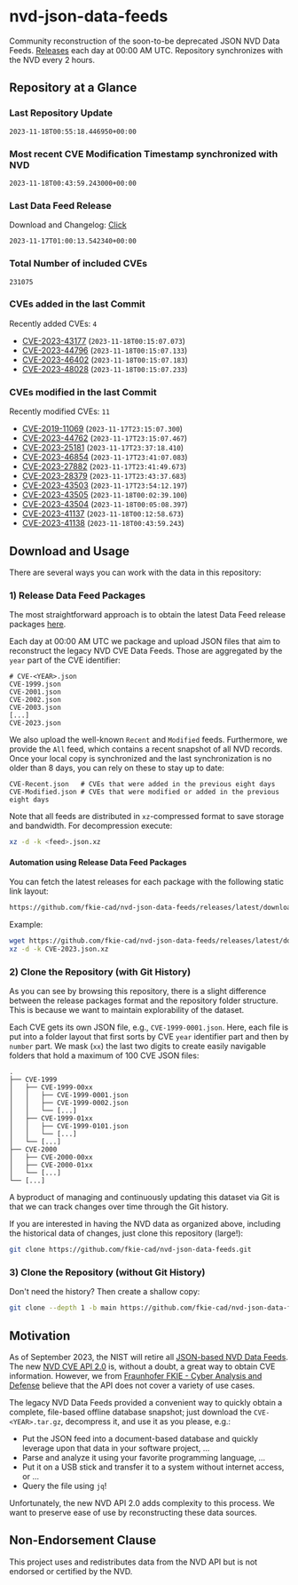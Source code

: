 # nvd-json-data-feeds

Community reconstruction of the soon-to-be deprecated JSON NVD Data Feeds. 
[Releases](https://github.com/fkie-cad/nvd-json-data-feeds/releases/latest) each day at 00:00 AM UTC.
Repository synchronizes with the NVD every 2 hours.

## Repository at a Glance

### Last Repository Update

```plain
2023-11-18T00:55:18.446950+00:00
```

### Most recent CVE Modification Timestamp synchronized with NVD

```plain
2023-11-18T00:43:59.243000+00:00
```

### Last Data Feed Release

Download and Changelog: [Click](https://github.com/fkie-cad/nvd-json-data-feeds/releases/latest)

```plain
2023-11-17T01:00:13.542340+00:00
```

### Total Number of included CVEs

```plain
231075
```

### CVEs added in the last Commit

Recently added CVEs: `4`

* [CVE-2023-43177](CVE-2023/CVE-2023-431xx/CVE-2023-43177.json) (`2023-11-18T00:15:07.073`)
* [CVE-2023-44796](CVE-2023/CVE-2023-447xx/CVE-2023-44796.json) (`2023-11-18T00:15:07.133`)
* [CVE-2023-46402](CVE-2023/CVE-2023-464xx/CVE-2023-46402.json) (`2023-11-18T00:15:07.183`)
* [CVE-2023-48028](CVE-2023/CVE-2023-480xx/CVE-2023-48028.json) (`2023-11-18T00:15:07.233`)


### CVEs modified in the last Commit

Recently modified CVEs: `11`

* [CVE-2019-11069](CVE-2019/CVE-2019-110xx/CVE-2019-11069.json) (`2023-11-17T23:15:07.300`)
* [CVE-2023-44762](CVE-2023/CVE-2023-447xx/CVE-2023-44762.json) (`2023-11-17T23:15:07.467`)
* [CVE-2023-25181](CVE-2023/CVE-2023-251xx/CVE-2023-25181.json) (`2023-11-17T23:37:18.410`)
* [CVE-2023-46854](CVE-2023/CVE-2023-468xx/CVE-2023-46854.json) (`2023-11-17T23:41:07.083`)
* [CVE-2023-27882](CVE-2023/CVE-2023-278xx/CVE-2023-27882.json) (`2023-11-17T23:41:49.673`)
* [CVE-2023-28379](CVE-2023/CVE-2023-283xx/CVE-2023-28379.json) (`2023-11-17T23:43:37.683`)
* [CVE-2023-43503](CVE-2023/CVE-2023-435xx/CVE-2023-43503.json) (`2023-11-17T23:54:12.197`)
* [CVE-2023-43505](CVE-2023/CVE-2023-435xx/CVE-2023-43505.json) (`2023-11-18T00:02:39.100`)
* [CVE-2023-43504](CVE-2023/CVE-2023-435xx/CVE-2023-43504.json) (`2023-11-18T00:05:08.397`)
* [CVE-2023-41137](CVE-2023/CVE-2023-411xx/CVE-2023-41137.json) (`2023-11-18T00:12:58.673`)
* [CVE-2023-41138](CVE-2023/CVE-2023-411xx/CVE-2023-41138.json) (`2023-11-18T00:43:59.243`)


## Download and Usage

There are several ways you can work with the data in this repository:

### 1) Release Data Feed Packages

The most straightforward approach is to obtain the latest Data Feed release packages [here](https://github.com/fkie-cad/nvd-json-data-feeds/releases/latest).

Each day at 00:00 AM UTC we package and upload JSON files that aim to reconstruct the legacy NVD CVE Data Feeds.
Those are aggregated by the `year` part of the CVE identifier:

```
# CVE-<YEAR>.json
CVE-1999.json
CVE-2001.json
CVE-2002.json
CVE-2003.json
[...]
CVE-2023.json
```

We also upload the well-known `Recent` and `Modified` feeds.
Furthermore, we provide the `All` feed, which contains a recent snapshot of all NVD records.
Once your local copy is synchronized and the last synchronization is no older than 8 days, you can rely on these to stay up to date:

```plain
CVE-Recent.json   # CVEs that were added in the previous eight days
CVE-Modified.json # CVEs that were modified or added in the previous eight days
```

Note that all feeds are distributed in `xz`-compressed format to save storage and bandwidth.
For decompression execute:

```sh
xz -d -k <feed>.json.xz
```


#### Automation using Release Data Feed Packages

You can fetch the latest releases for each package with the following static link layout:

```sh
https://github.com/fkie-cad/nvd-json-data-feeds/releases/latest/download/CVE-<YEAR>.json.xz
```

Example:

```sh
wget https://github.com/fkie-cad/nvd-json-data-feeds/releases/latest/download/CVE-2023.json.xz
xz -d -k CVE-2023.json.xz
```

### 2) Clone the Repository (with Git History)

As you can see by browsing this repository, there is a slight difference between the release packages format and the repository folder structure.
This is because we want to maintain explorability of the dataset.

Each CVE gets its own JSON file, e.g., `CVE-1999-0001.json`.
Here, each file is put into a folder layout that first sorts by CVE `year` identifier part and then by `number` part.
We mask (`xx`) the last two digits to create easily navigable folders that hold a maximum of 100 CVE JSON files:

```plain
.
├── CVE-1999
│   ├── CVE-1999-00xx
│   │   ├── CVE-1999-0001.json
│   │   ├── CVE-1999-0002.json
│   │   └── [...]
│   ├── CVE-1999-01xx
│   │   ├── CVE-1999-0101.json
│   │   └── [...]
│   └── [...]
├── CVE-2000
│   ├── CVE-2000-00xx
│   ├── CVE-2000-01xx
│   └── [...]
└── [...]
```

A byproduct of managing and continuously updating this dataset via Git is that we can track changes over time through the Git history.

If you are interested in having the NVD data as organized above, including the historical data of changes, just clone this repository (large!):

```sh
git clone https://github.com/fkie-cad/nvd-json-data-feeds.git
```

### 3) Clone the Repository (without Git History)

Don't need the history? Then create a shallow copy:

```sh
git clone --depth 1 -b main https://github.com/fkie-cad/nvd-json-data-feeds.git
```

## Motivation

As of September 2023, the NIST will retire all [JSON-based NVD Data Feeds](https://nvd.nist.gov/vuln/data-feeds#divRetirementBanner-1).
The new [NVD CVE API 2.0](https://nvd.nist.gov/developers/vulnerabilities) is, without a doubt, a great way to obtain CVE information.
However, we from [Fraunhofer FKIE - Cyber Analysis and Defense](https://www.fkie.fraunhofer.de/en/departments/cad.html) believe that the API does not cover a variety of use cases.

The legacy NVD Data Feeds provided a convenient way to quickly obtain a complete, file-based offline database snapshot; just download the `CVE-<YEAR>.tar.gz`, decompress it, and use it as you please, e.g.:

* Put the JSON feed into a document-based database and quickly leverage upon that data in your software project, ...
* Parse and analyze it using your favorite programming language, ...
* Put it on a USB stick and transfer it to a system without internet access, or ...
* Query the file using `jq`!

Unfortunately, the new NVD API 2.0 adds complexity to this process.
We want to preserve ease of use by reconstructing these data sources.

## Non-Endorsement Clause

This project uses and redistributes data from the NVD API but is not endorsed or certified by the NVD.